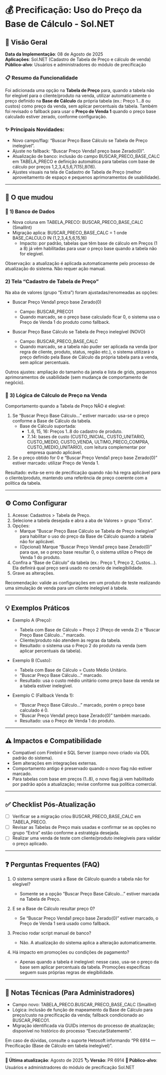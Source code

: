 # 💰 Precificação: Uso do Preço da Base de Cálculo - Sol.NET

## 🎯 Visão Geral

**Data da Implementação**: 08 de Agosto de 2025  
**Aplicações**: Sol.NET (Cadastro de Tabela de Preço e cálculo de venda)  
**Público-alvo**: Usuários e administradores do módulo de precificação

### 📋 Resumo da Funcionalidade
Foi adicionada uma opção na **Tabela de Preço** para, quando a tabela não for elegível para o cliente/produto na venda, utilizar automaticamente o preço definido na **Base de Cálculo** da própria tabela (ex.: Preço 1…8 ou custos) como preço da venda, sem aplicar percentuais da tabela. Também foi revisado o fallback para usar o **Preço de Venda 1** quando o preço base calculado estiver zerado, conforme configuração.

### ✨ Principais Novidades:
- Novo campo/flag: “Buscar Preço Base Cálculo se Tabela de Preço inelegível”.
- Ajuste no fallback: “Buscar Preço Venda1 preço base Zerado(0)”.
- Atualização de banco: inclusão do campo BUSCAR_PRECO_BASE_CALC em TABELA_PRECO e definição automática para tabelas com base de cálculo por preços 1,2,3,4,5,6,7(15),8(16).
- Ajustes visuais na tela de Cadastro de Tabela de Preço (melhor aproveitamento de espaço e pequenos aprimoramentos de usabilidade).

---

## 🔄 O que mudou

### 💾 1) Banco de Dados
- Nova coluna em TABELA_PRECO: BUSCAR_PRECO_BASE_CALC (SmallInt)
- Migração aplica: BUSCAR_PRECO_BASE_CALC = 1 onde BASE_CALCULO IN (1,2,3,4,5,6,15,16)
  - Impacto: por padrão, tabelas que têm base de cálculo em Preços (1 a 8) já vêm habilitadas para usar o preço base quando a tabela não for elegível.

Observação: a atualização é aplicada automaticamente pelo processo de atualização do sistema. Não requer ação manual.

### 2) Tela “Cadastro de Tabela de Preço”
Na aba de valores (grupo “Extra”) foram ajustadas/renomeadas as opções:
- Buscar Preço Venda1 preço base Zerado(0)
  - Campo: BUSCAR_PRECO1
  - Quando marcado, se o preço base calculado ficar 0, o sistema usa o Preço de Venda 1 do produto como fallback.

- Buscar Preço Base Cálculo se Tabela de Preço inelegível (NOVO)
  - Campo: BUSCAR_PRECO_BASE_CALC
  - Quando marcado, se a tabela não puder ser aplicada na venda (por regra de cliente, produto, status, região etc.), o sistema utilizará o preço definido pela Base de Cálculo da própria tabela para a venda, sem aplicar percentuais.

Outros ajustes: ampliação do tamanho da janela e lista de grids, pequenos aprimoramentos de usabilidade (sem mudança de comportamento de negócio).

### 🧮 3) Lógica de Cálculo de Preço na Venda
Comportamento quando a Tabela de Preço NÃO é elegível:
1. Se “Buscar Preço Base Cálculo…” estiver marcado: usa-se o preço conforme a Base de Cálculo da tabela.
   - Base de Cálculo suportada:
     - 1..6, 15, 16: Preços 1..8 do cadastro de produto.
     - 7..14: bases de custo (CUSTO_INICIAL, CUSTO_UNITARIO, CUSTO_MEDIO, CUSTO_VENDA, ULTIMO_PRECO_COMPRA, CUSTO_MEDIO_UNITARIO), com leitura complementar por empresa quando aplicável.
2. Se o preço obtido for 0 e “Buscar Preço Venda1 preço base Zerado(0)” estiver marcado: utilizar Preço de Venda 1.

Resultado: evita-se erro de precificação quando não há regra aplicável para o cliente/produto, mantendo uma referência de preço coerente com a política da tabela.

---

## ⚙️ Como Configurar
1) Acesse: Cadastros > Tabela de Preço.
2) Selecione a tabela desejada e abra a aba de Valores > grupo “Extra”.
3) Opções:
   - Marque “Buscar Preço Base Cálculo se Tabela de Preço inelegível” para habilitar o uso do preço da Base de Cálculo quando a tabela não for aplicável.
   - (Opcional) Marque “Buscar Preço Venda1 preço base Zerado(0)” para que, se o preço base resultar 0, o sistema utilize o Preço de Venda 1 do produto.
4) Confira a “Base de Cálculo” da tabela (ex.: Preço 1, Preço 2, Custos…). Ela definirá qual preço será usado no cenário de inelegibilidade.
5) Grave as alterações.

Recomendação: valide as configurações em um produto de teste realizando uma simulação de venda para um cliente inelegível à tabela.

---

## 💡 Exemplos Práticos
- Exemplo A (Preço):
  - Tabela com Base de Cálculo = Preço 2 (Preço de venda 2) e “Buscar Preço Base Cálculo…” marcado.
  - Cliente/produto não atendem às regras da tabela.
  - Resultado: o sistema usa o Preço 2 do produto na venda (sem aplicar percentuais da tabela).

- Exemplo B (Custo):
  - Tabela com Base de Cálculo = Custo Médio Unitário.
  - “Buscar Preço Base Cálculo…” marcado.
  - Resultado: usa o custo médio unitário como preço base da venda se a tabela estiver inelegível.

- Exemplo C (Fallback Venda 1):
  - “Buscar Preço Base Cálculo…” marcado, porém o preço base calculado é 0.
  - “Buscar Preço Venda1 preço base Zerado(0)” também marcado.
  - Resultado: usa o Preço de Venda 1 do produto.

---

## ⚠️ Impactos e Compatibilidade
- Compatível com Firebird e SQL Server (campo novo criado via DDL padrão do sistema).
- Sem alterações em integrações externas.
- Comportamento antigo é preservado quando o novo flag não estiver marcado.
- Para tabelas com base em preços (1..8), o novo flag já vem habilitado por padrão após a atualização; revise conforme sua política comercial.

---

## ✅ Checklist Pós-Atualização
- [ ] Verificar se a migração criou BUSCAR_PRECO_BASE_CALC em TABELA_PRECO.
- [ ] Revisar as Tabelas de Preço mais usadas e confirmar se as opções no grupo “Extra” estão conforme a estratégia desejada.
- [ ] Realizar uma venda de teste com cliente/produto inelegíveis para validar o preço aplicado.

---

## ❓ Perguntas Frequentes (FAQ)
1) O sistema sempre usará a Base de Cálculo quando a tabela não for elegível?
   - Somente se a opção “Buscar Preço Base Cálculo…” estiver marcada na Tabela de Preço.

2) E se a Base de Cálculo resultar preço 0?
   - Se “Buscar Preço Venda1 preço base Zerado(0)” estiver marcado, o Preço de Venda 1 será usado como fallback.

3) Preciso rodar script manual de banco?
   - Não. A atualização do sistema aplica a alteração automaticamente.

4) Há impacto em promoções ou condições de pagamento?
   - Apenas quando a tabela é inelegível: nesse caso, usa-se o preço da base sem aplicar percentuais da tabela. Promoções específicas seguem suas próprias regras de elegibilidade.

---

## 🔧 Notas Técnicas (Para Administradores)
- Campo novo: TABELA_PRECO.BUSCAR_PRECO_BASE_CALC (SmallInt)
- Lógica: inclusão de função de mapeamento da Base de Cálculo para preço/custo na precificação da venda; fallback condicionado ao BUSCAR_PRECO1.
- Migração identificada via GUIDs internos do processo de atualização; disponível no histórico do processo “ExecutarStatements”.

Em caso de dúvidas, consulte o suporte Hetosoft informando “PR 6914 — Precificação (Base de Cálculo em tabela inelegível)”.

---

**📅 Última atualização**: Agosto de 2025
**🏷️ Versão**: PR 6914
**👥 Público-alvo**: Usuários e administradores do módulo de precificação Sol.NET
